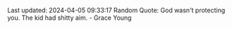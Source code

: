Last updated: 2024-04-05 09:33:17
Random Quote: God wasn't protecting you. The kid had shitty aim. - Grace Young